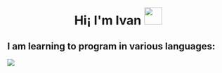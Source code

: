 <h1 align="center">Hi¡ I'm Ivan  <img src="https://em-content.zobj.net/source/animated-noto-color-emoji/356/waving-hand_1f44b.gif" width="40"></h1>

<h2> I am learning to program in various languages: </h2>

<span>
<img src= "https://img.shields.io/badge/java-%23ED8B00.svg?style=for-the-badge&logo=openjdk&logoColor=white">
</span>
